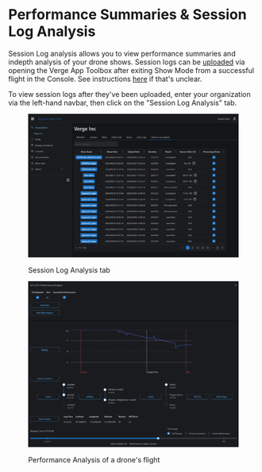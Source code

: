 # Performance Summaries & Session Log Analysis

Session Log analysis allows you to view performance summaries and indepth analysis of your drone shows. Session logs can be [uploaded](https://app.gitbook.com/o/Oh6nX1fqlJti7A6kJdwJ/s/akGR2bVCZLTNoe2hkqeR/~/changes/15/drone-show-software/quickstart/console-and-drone-session-logging) via opening the Verge App Toolbox after exiting Show Mode from a successful flight in the Console. See instructions [here](https://app.gitbook.com/o/Oh6nX1fqlJti7A6kJdwJ/s/akGR2bVCZLTNoe2hkqeR/~/changes/15/drone-show-software/quickstart/console-and-drone-session-logging) if that's unclear.&#x20;

To view session logs after they've been uploaded, enter your organization via the left-hand navbar, then click on the "Session Log Analysis" tab.&#x20;

<figure><img src="../../.gitbook/assets/image (26).png" alt=""><figcaption><p>Session Log Analysis tab</p></figcaption></figure>

<figure><img src="../../.gitbook/assets/image (6) (1) (1).png" alt=""><figcaption><p>Performance Analysis of a drone's flight</p></figcaption></figure>
